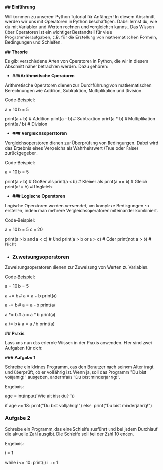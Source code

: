 **## Einführung**

Willkommen zu unserem Python Tutorial für Anfänger! In diesem Abschnitt werden wir uns mit Operatoren in Python beschäftigen. Dabei lernst du, wie du mit Variablen und Werten rechnen und vergleichen kannst.
Das Wissen über Operatoren ist ein wichtiger Bestandteil für viele Programmieraufgaben, z.B. für die Erstellung von mathematischen Formeln, Bedingungen und Schleifen.

**## Theorie**

Es gibt verschiedene Arten von Operatoren in Python, die wir in diesem Abschnitt näher betrachten werden. Dazu gehören:

* **###Arithmetische Operatoren**

Arithmetische Operatoren dienen zur Durchführung von mathematischen Berechnungen wie Addition, Subtraktion, Multiplikation und Division.

Code-Beispiel:

a = 10
b = 5

print(a + b) # Addition
print(a - b) # Subtraktion
print(a * b) # Multiplikation
print(a / b) # Division

* **### Vergleichsoperatoren**

Vergleichsoperatoren dienen zur Überprüfung von Bedingungen. Dabei wird das Ergebnis eines Vergleichs als Wahrheitswert (True oder False) zurückgegeben.

Code-Beispiel:

a = 10
b = 5

print(a > b) # Größer als
print(a < b) # Kleiner als
print(a == b) # Gleich
print(a != b) # Ungleich

* **### Logische Operatoren**

Logische Operatoren werden verwendet, um komplexe Bedingungen zu erstellen, indem man mehrere Vergleichsoperatoren miteinander kombiniert.

Code-Beispiel:

a = 10
b = 5
c = 20

print(a > b and a < c) # Und
print(a > b or a > c) # Oder
print(not a > b) # Nicht

* ### **Zuweisungsoperatoren**

Zuweisungsoperatoren dienen zur Zuweisung von Werten zu Variablen.

Code-Beispiel:

a = 10
b = 5

a += b # a = a + b
print(a)

a -= b # a = a - b
print(a)

a *= b # a = a * b
print(a)

a /= b # a = a / b
print(a)

**## Praxis**

Lass uns nun das erlernte Wissen in der Praxis anwenden. Hier sind zwei Aufgaben für dich:

**### Aufgabe 1**

Schreibe ein kleines Programm, das den Benutzer nach seinem Alter fragt und überprüft, ob er volljährig ist. Wenn ja, soll das Programm "Du bist volljährig!" ausgeben, andernfalls "Du bist minderjährig!".

Ergebnis:

age = int(input("Wie alt bist du? "))

if age >= 18:
    print("Du bist volljährig!")
else:
    print("Du bist minderjährig!")

### **Aufgabe 2**

Schreibe ein Programm, das eine Schleife ausführt und bei jedem Durchlauf die aktuelle Zahl ausgibt. Die Schleife soll bei der Zahl 10 enden.

Ergebnis:

i = 1

while i <= 10:
    print(i)
    i += 1


